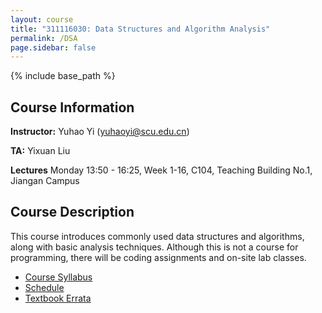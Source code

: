 ```yaml
---
layout: course
title: "311116030: Data Structures and Algorithm Analysis"
permalink: /DSA
page.sidebar: false
---
```


{% include base_path %}

## Course Information

**Instructor:** Yuhao Yi (yuhaoyi@scu.edu.cn)

**TA:** Yixuan Liu

**Lectures** Monday 13:50 - 16:25, Week 1-16, C104, Teaching Building No.1, Jiangan Campus

## Course Description

This course introduces commonly used data structures and algorithms, along with basic analysis techniques.
Although this is not a course for programming, there will be coding assignments and on-site lab classes.

- [Course Syllabus](https://kdocs.cn/l/cuDUqaqUpPpL)
- [Schedule](https://kdocs.cn/l/cgzWd0rcbUOj)
- [Textbook Errata](https://people.cs.vt.edu/~shaffer/Book/errata.html)
